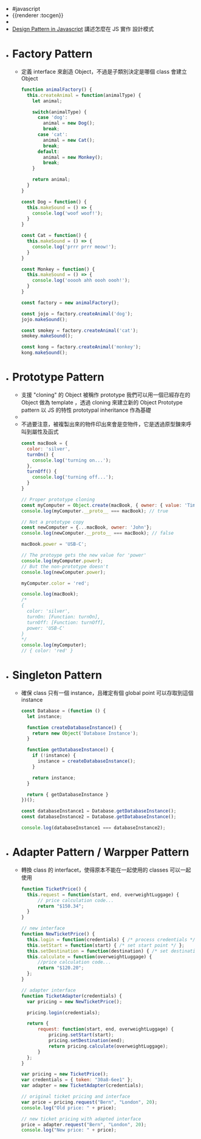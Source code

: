 - #javascript
- {{renderer :tocgen}}
-
- [Design Pattern in Javascript](https://dev.to/twinfred/design-patterns-in-javascript-1l2l)
  講述怎麼在 JS 實作 設計模式
- # Factory Pattern
	- 定義 interface 來創造 Object，不過是子類別決定是哪個 class 會建立 Object
	  ```js
	  function animalFactory() {
	    this.createAnimal = function(animalType) {
	      let animal;
	  
	      switch(animalType) {
	        case 'dog':
	          animal = new Dog();
	          break;
	        case 'cat':
	          animal = new Cat();
	          break;
	        default:
	          animal = new Monkey();
	          break;
	      }
	  
	      return animal;
	    }
	  }
	  
	  const Dog = function() {
	    this.makeSound = () => {
	      console.log('woof woof!');
	    }
	  }
	  
	  const Cat = function() {
	    this.makeSound = () => {
	      console.log('prrr prrr meow!');
	    }
	  }
	  
	  const Monkey = function() {
	    this.makeSound = () => {
	      console.log('ooooh ahh oooh oooh!');
	    }
	  }
	  
	  const factory = new animalFactory();
	  
	  const jojo = factory.createAnimal('dog');
	  jojo.makeSound();
	  
	  const smokey = factory.createAnimal('cat');
	  smokey.makeSound();
	  
	  const kong = factory.createAnimal('monkey');
	  kong.makeSound();
	  ```
- # Prototype Pattern
	- 支援 "cloning" 的 Object 被稱作 prototype
	  我們可以用一個已經存在的 Object 做為 template ，透過 cloning 來建立新的 Object
	  Prototype pattern 以 JS 的特性 prototypal inheritance 作為基礎
	-
	- 不過要注意，被複製出來的物件印出來會是空物件，它是透過原型鍊來呼叫到屬性及函式
	  ```js
	  const macBook = {
	    color: 'silver',
	    turnOn() {
	      console.log('turning on...');
	    },
	    turnOff() {
	      console.log('turning off...');
	    }
	  }
	  
	  // Proper prototype cloning
	  const myComputer = Object.create(macBook, { owner: { value: 'Tim'} });
	  console.log(myComputer.__proto__ === macBook); // true
	  
	  // Not a prototype copy
	  const newComputer = {...macBook, owner: 'John'};
	  console.log(newComputer.__proto__ === macBook); // false
	  
	  macBook.power = 'USB-C';
	  
	  // The protoype gets the new value for 'power'
	  console.log(myComputer.power);
	  // But the non-prototype doesn't
	  console.log(newComputer.power);
	  
	  myComputer.color = 'red';
	  
	  console.log(macBook);
	  /*
	  {
	    color: 'silver',
	    turnOn: [Function: turnOn],
	    turnOff: [Function: turnOff],
	    power: 'USB-C'
	  }
	  */
	  console.log(myComputer);
	  // { color: 'red' }
	  ```
- # Singleton Pattern
	- 確保 class 只有一個 instance，且確定有個 global point 可以存取到這個 instance
	  ```js
	  const Database = (function () {
	    let instance;
	  
	    function createDatabaseInstance() {
	      return new Object('Database Instance');
	    }
	  
	    function getDatabaseInstance() {
	      if (!instance) {
	        instance = createDatabaseInstance();
	      }
	  
	      return instance;
	    }
	  
	    return { getDatabaseInstance }
	  })();
	  
	  const databaseInstance1 = Database.getDatabaseInstance();
	  const databaseInstance2 = Database.getDatabaseInstance();
	  
	  console.log(databaseInstance1 === databaseInstance2);
	  ```
- # Adapter Pattern / Warpper Pattern
	- 轉換 class 的 interfacet，使得原本不能在一起使用的 classes 可以一起使用
	  ```js
	  function TicketPrice() {
	    this.request = function(start, end, overweightLuggage) {
	        // price calculation code...
	        return "$150.34";
	    }
	  }
	  
	  // new interface
	  function NewTicketPrice() {
	    this.login = function(credentials) { /* process credentials */ };
	    this.setStart = function(start) { /* set start point */ };
	    this.setDestination = function(destination) { /* set destination */ };
	    this.calculate = function(overweightLuggage) { 
	        //price calculation code...
	        return "$120.20"; 
	    };
	  }
	  
	  // adapter interface
	  function TicketAdapter(credentials) {
	    var pricing = new NewTicketPrice();
	  
	    pricing.login(credentials);
	  
	    return {
	        request: function(start, end, overweightLuggage) {
	            pricing.setStart(start);
	            pricing.setDestination(end);
	            return pricing.calculate(overweightLuggage);
	        }
	    };
	  }
	  
	  var pricing = new TicketPrice();
	  var credentials = { token: "30a8-6ee1" };
	  var adapter = new TicketAdapter(credentials);
	  
	  // original ticket pricing and interface
	  var price = pricing.request("Bern", "London", 20);
	  console.log("Old price: " + price);
	  
	  // new ticket pricing with adapted interface
	  price = adapter.request("Bern", "London", 20);
	  console.log("New price: " + price);
	  ```